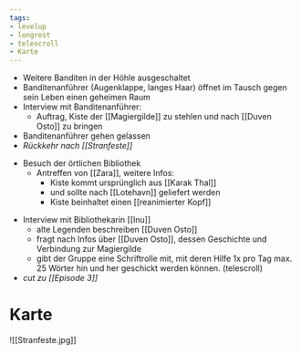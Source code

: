 ```yaml
---
tags:
- levelup
- longrest
- telescroll
- Karte
---
```


- Weitere Banditen in der Höhle ausgeschaltet
- Banditenanführer (Augenklappe, langes Haar) öffnet im Tausch gegen sein Leben einen geheimen Raum
- Interview mit Banditenanführer:
	- Auftrag, Kiste der [[Magiergilde]] zu stehlen und nach [[Duven Osto]] zu bringen
- Banditenanführer gehen gelassen
- *Rückkehr nach [[Stranfeste]]*
* Besuch der örtlichen Bibliothek
	- Antreffen von [[Zara]], weitere Infos:
		- Kiste kommt ursprünglich aus [[Karak Thal]]
		- und sollte nach [[Lotehavn]] geliefert werden
		- Kiste beinhaltet einen [[reanimierter Kopf]]
- Interview mit Bibliothekarin [[Inu]]
	- alte Legenden beschreiben [[Duven Osto]]
	- fragt nach Infos über [[Duven Osto]], dessen Geschichte und Verbindung zur Magiergilde
	- gibt der Gruppe eine Schriftrolle mit, mit deren Hilfe 1x pro Tag max. 25 Wörter hin und her geschickt werden können. (telescroll)
- *cut zu [[Episode 3]]*

# Karte

![[Stranfeste.jpg]]
